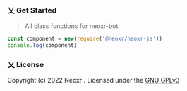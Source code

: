 ### 乂  Get Started

> All class functions for neoxr-bot

```javascript
const component = new(require('@neoxr/neoxr-js'))
console.log(component)
```

### 乂  License
Copyright (c) 2022 Neoxr . Licensed under the [GNU GPLv3](https://github.com/neoxr/neoxr-bot/blob/master/LICENSE)